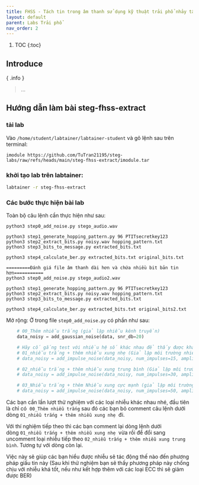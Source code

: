 ```yaml
---
title: FHSS - Tách tin trong âm thanh sử dụng kỹ thuật trải phổ nhảy tần
layout: default
parent: Labs Trải phổ
nav_order: 2
---
```

1. TOC
{:toc}

## Introduce
{ .info }
> ...

## Hướng dẫn làm bài steg-fhss-extract

### tải lab

Vào `/home/student/labtainer/labtainer-student` và gõ lệnh sau trên terminal:

```shell
imodule https://github.com/TuTran21195/steg-labs/raw/refs/heads/main/steg-fhss-extract/imodule.tar
```


### khởi tạo lab trên labtainer:
```bash
labtainer -r steg-fhss-extract
```

### Các bước thực hiện bài lab

Toàn bộ câu lệnh cần thực hiện như sau:

```shell
python3 step0_add_noise.py stego_audio.wav

python3 step1_generate_hopping_pattern.py 96 PTITsecretkey123
python3 step2_extract_bits.py noisy.wav hopping_pattern.txt
python3 step3_bits_to_message.py extracted_bits.txt

python3 step4_calculate_ber.py extracted_bits.txt original_bits.txt

=========Đánh giá file âm thanh dài hơn và chứa nhiều bit bản tin hơn===========
python3 step0_add_noise.py stego_audio2.wav

python3 step1_generate_hopping_pattern.py 96 PTITsecretkey123
python3 step2_extract_bits.py noisy.wav hopping_pattern.txt
python3 step3_bits_to_message.py extracted_bits.txt

python3 step4_calculate_ber.py extracted_bits.txt original_bits2.txt

```

Mở rộng: Ở trong file `step0_add_noise.py` có phần như sau:

```python
	# 00_Thêm nhiễu trắng (giả lập nhiễu kênh truyền)
    data_noisy = add_gaussian_noise(data, snr_db=20)

	# Hãy cố gắng test với nhiều hệ số khác nhau để thấy được khả năng chống chịu của phương pháp fhss này trước tác động của nhiễu thông qua BER tại bước cuối.
    # 01_nhiễu trắng + thêm nhiễu xung nhẹ (Giả lập môi trường nhiễu khá lớn khi có  nhiễu cùng tác động lên bản âm thanh)
    # data_noisy = add_impulse_noise(data_noisy, num_impulses=15, amplitude= 0.5)

    # 02_nhiễu trắng + thêm nhiễu xung trung bình (Giả lập môi trường nhiễu mạnh -> có thể là do bị tấn công chèn nhiễu)
    # data_noisy = add_impulse_noise(data_noisy, num_impulses=30, amplitude= 0.7)

    # 03_Nhiễu trắng + thêm Nhiễu xung cực mạnh (giả lập môi trường nhiễu cực mạnh -> tình huống rất rất tệ, gần như là bản âm thanh đã bị phá hoại)
    # data_noisy = add_impulse_noise(data_noisy, num_impulses=50, amplitude=2.5)
```

Các bạn cần lần lượt thử nghiệm với các loại nhiễu khác nhau nhé, đầu tiên là chỉ có  `00_Thêm nhiễu trắng` sau đó các bạn bỏ comment câu lệnh dưới dòng `01_nhiễu trắng + thêm nhiễu xung nhẹ`  đi.

Với thí nghiệm tiếp theo thì các bạn comment lại dòng lệnh dưới dòng `01_nhiễu trắng + thêm nhiễu xung nhẹ`  vừa rồi để đổi sang uncomment loại nhiễu tiếp theo `02_nhiễu trắng + thêm nhiễu xung trung bình`. Tương tự với dòng còn lại.

Việc này sẽ giúp các bạn hiểu được nhiễu sẽ tác động thế nào đến phương pháp giấu tin này (Sau khi thử nghiệm bạn sẽ thấy phương pháp này chống chịu với nhiễu khá tốt, nếu như kết hợp thêm với các loại ECC thì sẽ giảm được BER)